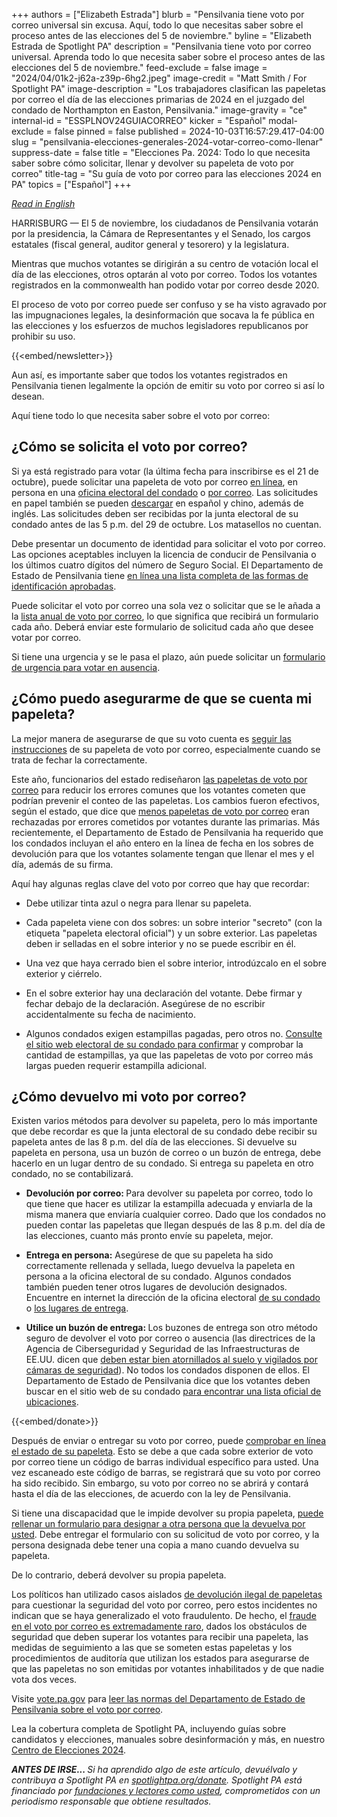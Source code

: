 +++
authors = ["Elizabeth Estrada"]
blurb = "Pensilvania tiene voto por correo universal sin excusa. Aquí, todo lo que necesitas saber sobre el proceso antes de las elecciones del 5 de noviembre."
byline = "Elizabeth Estrada de Spotlight PA"
description = "Pensilvania tiene voto por correo universal. Aprenda todo lo que necesita saber sobre el proceso antes de las elecciones del 5 de noviembre."
feed-exclude = false
image = "2024/04/01k2-j62a-z39p-6hg2.jpeg"
image-credit = "Matt Smith / For Spotlight PA"
image-description = "Los trabajadores clasifican las papeletas por correo el día de las elecciones primarias de 2024 en el juzgado del condado de Northampton en Easton, Pensilvania."
image-gravity = "ce"
internal-id = "ESSPLNOV24GUIACORREO"
kicker = "Español"
modal-exclude = false
pinned = false
published = 2024-10-03T16:57:29.417-04:00
slug = "pensilvania-elecciones-generales-2024-votar-correo-como-llenar"
suppress-date = false
title = "Elecciones Pa. 2024: Todo lo que necesita saber sobre cómo solicitar, llenar y devolver su papeleta de voto por correo"
title-tag = "Su guía de voto por correo para las elecciones 2024 en PA"
topics = ["Español"]
+++

<a href="https://www.spotlightpa.org/news/2024/08/pennsylvania-general-election-2024-mail-ballot-how-to-request-fill-out-return/"><em>Read in English</em></a><em></em>

HARRISBURG — El 5 de noviembre, los ciudadanos de Pensilvania votarán por la presidencia, la Cámara de Representantes y el Senado, los cargos estatales (fiscal general, auditor general y tesorero) y la legislatura.

Mientras que muchos votantes se dirigirán a su centro de votación local el día de las elecciones, otros optarán al voto por correo. Todos los votantes registrados en la commonwealth han podido votar por correo desde 2020.

El proceso de voto por correo puede ser confuso y se ha visto agravado por las impugnaciones legales, la desinformación que socava la fe pública en las elecciones y los esfuerzos de muchos legisladores republicanos por prohibir su uso.

{{<embed/newsletter>}}

Aun así, es importante saber que todos los votantes registrados en Pensilvania tienen legalmente la opción de emitir su voto por correo si así lo desean.

Aquí tiene todo lo que necesita saber sobre el voto por correo:

## ¿Cómo se solicita el voto por correo?

Si ya está registrado para votar (la última fecha para inscribirse es el 21 de octubre), puede solicitar una papeleta de voto por correo <a href="https://www.pavoterservices.pa.gov/OnlineAbsenteeApplication/#/OnlineMailInBegin">en línea</a>, en persona en una <a href="https://www.vote.pa.gov/Resources/espanol/Recursos/Pages/County-Contact-Spanish.aspx">oficina electoral del condado</a> o <a href="https://www.vote.pa.gov/Resources/espanol/Voting-in-PA-Spanish/Pages/Mail-and-Absentee-Ballot-Spanish.aspx">por correo</a>. Las solicitudes en papel también se pueden <a href="https://www.pavoterservices.pa.gov/OnlineAbsenteeApplication/#/OnlineAbsenteeBegin">descargar</a> en español y chino, además de inglés. Las solicitudes deben ser recibidas por la junta electoral de su condado antes de las 5 p.m. del 29 de octubre. Los matasellos no cuentan.

Debe presentar un documento de identidad para solicitar el voto por correo. Las opciones aceptables incluyen la licencia de conducir de Pensilvania o los últimos cuatro dígitos del número de Seguro Social. El Departamento de Estado de Pensilvania tiene <a href="https://www.vote.pa.gov/Resources/espanol/Voting-in-PA-Spanish/Pages/Mail-and-Absentee-Ballot-Spanish.aspx">en línea una lista completa de las formas de identificación aprobadas</a>.

Puede solicitar el voto por correo una sola vez o solicitar que se le añada a la <a href="https://www.vote.pa.gov/Resources/espanol/Voting-in-PA-Spanish/Pages/Mail-and-Absentee-Ballot-Spanish.aspx">lista anual de voto por correo</a>, lo que significa que recibirá un formulario cada año. Deberá enviar este formulario de solicitud cada año que desee votar por correo.

Si tiene una urgencia y se le pasa el plazo, aún puede solicitar un <a href="https://www.vote.pa.gov/Resources/espanol/Voting-in-PA-Spanish/Pages/Mail-and-Absentee-Ballot-Spanish.aspx">formulario de urgencia para votar en ausencia</a>.

## ¿Cómo puedo asegurarme de que se cuenta mi papeleta?

La mejor manera de asegurarse de que su voto cuenta es <a href="https://www.vote.pa.gov/Resources/espanol/Voting-in-PA-Spanish/Pages/Mail-and-Absentee-Ballot-Spanish.aspx">seguir las instrucciones</a> de su papeleta de voto por correo, especialmente cuando se trata de fechar la correctamente.

Este año, funcionarios del estado rediseñaron <a href="https://penncapital-star.com/voting/pennsylvania-redesigns-its-mail-in-ballots-for-the-2024-election/">las papeletas de voto por correo</a> para reducir los errores comunes que los votantes cometen que podrían prevenir el conteo de las papeletas. Los cambios fueron efectivos, según el estado, que dice que <a href="https://www.spotlightpa.org/news/2024/05/pennsylvania-election-2024-mail-ballot-rejection-reasons-incorrect-date/">menos papeletas de voto por correo</a> eran rechazadas por errores cometidos por votantes durante las primarias. Más recientemente, el Departamento de Estado de Pensilvania ha requerido que los condados incluyan el año entero en la línea de fecha en los sobres de devolución para que los votantes solamente tengan que llenar el mes y el día, además de su firma.

Aquí hay algunas reglas clave del voto por correo que hay que recordar:

- Debe utilizar tinta azul o negra para llenar su papeleta.

- Cada papeleta viene con dos sobres: un sobre interior &#34;secreto&#34; (con la etiqueta &#34;papeleta electoral oficial&#34;) y un sobre exterior. Las papeletas deben ir selladas en el sobre interior y no se puede escribir en él.

- Una vez que haya cerrado bien el sobre interior, introdúzcalo en el sobre exterior y ciérrelo.

- En el sobre exterior hay una declaración del votante. Debe firmar y fechar debajo de la declaración. Asegúrese de no escribir accidentalmente su fecha de nacimiento.

- Algunos condados exigen estampillas pagadas, pero otros no. <a href="https://www.vote.pa.gov/Resources/espanol/Recursos/Pages/County-Contact-Spanish.aspx">Consulte el sitio web electoral de su condado para confirmar</a> y comprobar la cantidad de estampillas, ya que las papeletas de voto por correo más largas pueden requerir estampilla adicional.

## ¿Cómo devuelvo mi voto por correo?

Existen varios métodos para devolver su papeleta, pero lo más importante que debe recordar es que la junta electoral de su condado debe recibir su papeleta antes de las 8 p.m. del día de las elecciones. Si devuelve su papeleta en persona, usa un buzón de correo o un buzón de entrega, debe hacerlo en un lugar dentro de su condado. Si entrega su papeleta en otro condado, no se contabilizará.

- <strong>Devolución por correo: </strong>Para devolver su papeleta por correo, todo lo que tiene que hacer es utilizar la estampilla adecuada y enviarla de la misma manera que enviaría cualquier correo. Dado que los condados no pueden contar las papeletas que llegan después de las 8 p.m. del día de las elecciones, cuanto más pronto envíe su papeleta, mejor.

- <strong>Entrega en persona:</strong> Asegúrese de que su papeleta ha sido correctamente rellenada y sellada, luego devuelva la papeleta en persona a la oficina electoral de su condado. Algunos condados también pueden tener otros lugares de devolución designados. Encuentre en internet la dirección de la oficina electoral <a href="https://www.vote.pa.gov/Resources/espanol/Recursos/Pages/County-Contact-Spanish.aspx">de su condado</a> o <a href="https://www.vote.pa.gov/Resources/espanol/Voting-in-PA-Spanish/Pages/Return-Ballot-Spanish.aspx">los lugares de entrega</a>.

- <strong>Utilice un buzón de entrega: </strong>Los buzones de entrega<strong> </strong>son otro método seguro de devolver el voto por correo o ausencia (las directrices de la Agencia de Ciberseguridad y Seguridad de las Infraestructuras de EE.UU. dicen que <a href="https://www.eac.gov/sites/default/files/electionofficials/vbm/Ballot_Drop_Box.pdf">deben estar bien atornillados al suelo y vigilados por cámaras de seguridad</a>). No todos los condados disponen de ellos. El Departamento de Estado de Pensilvania dice que los votantes deben buscar en el sitio web de su condado <a href="https://www.vote.pa.gov/Resources/espanol/Recursos/Pages/County-Contact-Spanish.aspx">para encontrar una lista oficial de ubicaciones</a>.

{{<embed/donate>}}

Después de enviar o entregar su voto por correo, puede <a href="https://www.pavoterservices.pa.gov/pages/ballottracking.aspx">comprobar en línea el estado de su papeleta</a>. Esto se debe a que cada sobre exterior de voto por correo tiene un código de barras individual específico para usted. Una vez escaneado este código de barras, se registrará que su voto por correo ha sido recibido. Sin embargo, su voto por correo no se abrirá y contará hasta el día de las elecciones, de acuerdo con la ley de Pensilvania.

Si tiene una discapacidad que le impide devolver su propia papeleta, <a href="https://www.vote.pa.gov/Resources/espanol/Voting-in-PA-Spanish/Pages/Accessible-Voting-Spanish.aspx">puede rellenar un formulario para designar a otra persona que la devuelva por usted</a>. Debe entregar el formulario con su solicitud de voto por correo, y la persona designada debe tener una copia a mano cuando devuelva su papeleta.

De lo contrario, deberá devolver su propia papeleta.

Los políticos han utilizado casos aislados <a href="https://www.mcall.com/news/pennsylvania/mc-nws-pa-lehigh-ballot-drop-box-investigation-20220404-wk4ug6j25fgtffuhiwrxnai2ne-story.html">de devolución ilegal de papeletas</a> para cuestionar la seguridad del voto por correo, pero estos incidentes no indican que se haya generalizado el voto fraudulento. De hecho, el <a href="https://www.cisa.gov/rumorcontrol">fraude en el voto por correo es extremadamente raro</a>, dados los obstáculos de seguridad que deben superar los votantes para recibir una papeleta, las medidas de seguimiento a las que se someten estas papeletas y los procedimientos de auditoría que utilizan los estados para asegurarse de que las papeletas no son emitidas por votantes inhabilitados y de que nadie vota dos veces.

Visite <a href="https://www.vote.pa.gov/">vote.pa.gov</a> para <a href="https://www.vote.pa.gov/Resources/espanol/Sobre-las-Elecciones/Pages/Election-Security-Spanish.aspx">leer las normas del Departamento de Estado de Pensilvania sobre el voto por correo</a>.

Lea la cobertura completa de Spotlight PA, incluyendo guías sobre candidatos y elecciones, manuales sobre desinformación y más, en nuestro <a href="https://www.spotlightpa.org/elections">Centro de Elecciones 2024</a>.

<strong><em>ANTES DE IRSE... </em></strong><em>Si ha aprendido algo de este artículo, devuélvalo y contribuya a Spotlight PA en </em><a href="http://spotlightpa.org/donate"><em>spotlightpa.org/donate</em></a><em>. Spotlight PA está financiado por </em><a href="https://www.spotlightpa.org/support"><em>fundaciones y lectores como usted</em></a><em>, comprometidos con un periodismo responsable que obtiene resultados.</em>

